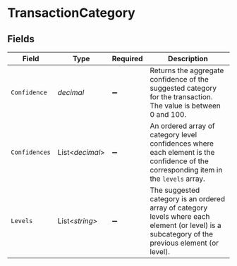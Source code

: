 # TransactionCategory


## Fields

| Field                                                                                                                                            | Type                                                                                                                                             | Required                                                                                                                                         | Description                                                                                                                                      |
| ------------------------------------------------------------------------------------------------------------------------------------------------ | ------------------------------------------------------------------------------------------------------------------------------------------------ | ------------------------------------------------------------------------------------------------------------------------------------------------ | ------------------------------------------------------------------------------------------------------------------------------------------------ |
| `Confidence`                                                                                                                                     | *decimal*                                                                                                                                        | :heavy_minus_sign:                                                                                                                               | Returns the aggregate confidence of the suggested category for the transaction. The value is between 0 and 100.                                  |
| `Confidences`                                                                                                                                    | List<*decimal*>                                                                                                                                  | :heavy_minus_sign:                                                                                                                               | An ordered array of category level confidences where each element is the confidence of the corresponding item in the `levels` array.             |
| `Levels`                                                                                                                                         | List<*string*>                                                                                                                                   | :heavy_minus_sign:                                                                                                                               | The suggested category is an ordered array of category levels where each element (or level) is a subcategory of the previous element (or level). |